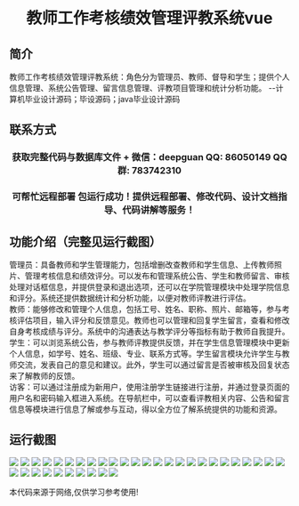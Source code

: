 <p><h1 align="center">教师工作考核绩效管理评教系统vue</h1></p>

## 简介
教师工作考核绩效管理评教系统：角色分为管理员、教师、督导和学生；提供个人信息管理、系统公告管理、留言信息管理、评教项目管理和统计分析功能。    --计算机毕业设计源码；毕设源码；java毕业设计源码


## 联系方式
<p><h3 align="center">获取完整代码与数据库文件 + 微信：deepguan QQ: 86050149 QQ群: 783742310</h3></p>
<p><h3 align="center">可帮忙远程部署 包运行成功！提供远程部署、修改代码、设计文档指导、代码讲解等服务！</h3></p>

## 功能介绍（完整见运行截图）
管理员：具备教师和学生管理能力，包括增删改查教师和学生信息、上传教师照片、管理考核信息和绩效评分。可以发布和管理系统公告、学生和教师留言、审核处理对话框信息，并提供登录和退出选项，还可以在学院管理模块中处理学院信息和评分。系统还提供数据统计和分析功能，以便对教师评教进行评估。  
教师：能够修改和管理个人信息，包括工号、姓名、职称、照片、邮箱等，参与考核评估项目，输入评分和反馈意见。教师也可以管理和回复学生留言，查看和修改自身考核成绩与评分。系统中的沟通表达与教学评分等指标有助于教师自我提升。  
学生：可以浏览系统公告，参与教师评教提供反馈，并在学生信息管理模块中更新个人信息，如学号、姓名、班级、专业、联系方式等。学生留言模块允许学生与教师交流，发表自己的意见和建议。此外，学生可以通过留言是否被审核及回复状态来了解教师的反馈。  
访客：可以通过注册成为新用户，使用注册学生链接进行注册，并通过登录页面的用户名和密码输入框进入系统。在导航栏中，可以查看评教相关内容、公告和留言信息等模块进行信息了解或参与互动，得以全方位了解系统提供的功能和资源。


## 运行截图
![](https://bs-1329754181.cos.ap-shanghai.myqcloud.com/ssm/teacherPerformanceManagementSystem/img/001.jpg)
![](https://bs-1329754181.cos.ap-shanghai.myqcloud.com/ssm/teacherPerformanceManagementSystem/img/002.jpg)
![](https://bs-1329754181.cos.ap-shanghai.myqcloud.com/ssm/teacherPerformanceManagementSystem/img/003.jpg)
![](https://bs-1329754181.cos.ap-shanghai.myqcloud.com/ssm/teacherPerformanceManagementSystem/img/004.jpg)
![](https://bs-1329754181.cos.ap-shanghai.myqcloud.com/ssm/teacherPerformanceManagementSystem/img/005.jpg)
![](https://bs-1329754181.cos.ap-shanghai.myqcloud.com/ssm/teacherPerformanceManagementSystem/img/006.jpg)
![](https://bs-1329754181.cos.ap-shanghai.myqcloud.com/ssm/teacherPerformanceManagementSystem/img/007.jpg)
![](https://bs-1329754181.cos.ap-shanghai.myqcloud.com/ssm/teacherPerformanceManagementSystem/img/008.jpg)
![](https://bs-1329754181.cos.ap-shanghai.myqcloud.com/ssm/teacherPerformanceManagementSystem/img/009.jpg)
![](https://bs-1329754181.cos.ap-shanghai.myqcloud.com/ssm/teacherPerformanceManagementSystem/img/010.jpg)
![](https://bs-1329754181.cos.ap-shanghai.myqcloud.com/ssm/teacherPerformanceManagementSystem/img/011.jpg)
![](https://bs-1329754181.cos.ap-shanghai.myqcloud.com/ssm/teacherPerformanceManagementSystem/img/012.jpg)
![](https://bs-1329754181.cos.ap-shanghai.myqcloud.com/ssm/teacherPerformanceManagementSystem/img/013.jpg)
![](https://bs-1329754181.cos.ap-shanghai.myqcloud.com/ssm/teacherPerformanceManagementSystem/img/014.jpg)
![](https://bs-1329754181.cos.ap-shanghai.myqcloud.com/ssm/teacherPerformanceManagementSystem/img/015.jpg)
![](https://bs-1329754181.cos.ap-shanghai.myqcloud.com/ssm/teacherPerformanceManagementSystem/img/016.jpg)
![](https://bs-1329754181.cos.ap-shanghai.myqcloud.com/ssm/teacherPerformanceManagementSystem/img/017.jpg)
![](https://bs-1329754181.cos.ap-shanghai.myqcloud.com/ssm/teacherPerformanceManagementSystem/img/018.jpg)
![](https://bs-1329754181.cos.ap-shanghai.myqcloud.com/ssm/teacherPerformanceManagementSystem/img/019.jpg)
![](https://bs-1329754181.cos.ap-shanghai.myqcloud.com/ssm/teacherPerformanceManagementSystem/img/020.jpg)
![](https://bs-1329754181.cos.ap-shanghai.myqcloud.com/ssm/teacherPerformanceManagementSystem/img/021.jpg)
![](https://bs-1329754181.cos.ap-shanghai.myqcloud.com/ssm/teacherPerformanceManagementSystem/img/022.jpg)
![](https://bs-1329754181.cos.ap-shanghai.myqcloud.com/ssm/teacherPerformanceManagementSystem/img/023.jpg)
![](https://bs-1329754181.cos.ap-shanghai.myqcloud.com/ssm/teacherPerformanceManagementSystem/img/024.jpg)
![](https://bs-1329754181.cos.ap-shanghai.myqcloud.com/ssm/teacherPerformanceManagementSystem/img/025.jpg)
![](https://bs-1329754181.cos.ap-shanghai.myqcloud.com/ssm/teacherPerformanceManagementSystem/img/026.jpg)
![](https://bs-1329754181.cos.ap-shanghai.myqcloud.com/ssm/teacherPerformanceManagementSystem/img/027.jpg)
![](https://bs-1329754181.cos.ap-shanghai.myqcloud.com/ssm/teacherPerformanceManagementSystem/img/028.jpg)
![](https://bs-1329754181.cos.ap-shanghai.myqcloud.com/ssm/teacherPerformanceManagementSystem/img/029.jpg)
![](https://bs-1329754181.cos.ap-shanghai.myqcloud.com/ssm/teacherPerformanceManagementSystem/img/030.jpg)
![](https://bs-1329754181.cos.ap-shanghai.myqcloud.com/ssm/teacherPerformanceManagementSystem/img/031.jpg)
![](https://bs-1329754181.cos.ap-shanghai.myqcloud.com/ssm/teacherPerformanceManagementSystem/img/032.jpg)
![](https://bs-1329754181.cos.ap-shanghai.myqcloud.com/ssm/teacherPerformanceManagementSystem/img/033.jpg)
![](https://bs-1329754181.cos.ap-shanghai.myqcloud.com/ssm/teacherPerformanceManagementSystem/img/034.jpg)
![](https://bs-1329754181.cos.ap-shanghai.myqcloud.com/ssm/teacherPerformanceManagementSystem/img/035.jpg)

<p>本代码来源于网络,仅供学习参考使用!</p>
